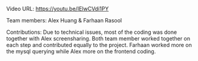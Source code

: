 Video URL: https://youtu.be/IElwCVdi1PY

Team members: Alex Huang & Farhaan Rasool

Contributions: Due to technical issues, most of the coding was done together with Alex screensharing. Both team member
worked together on each step and contributed equally to the project. Farhaan worked more on the mysql querying while
Alex more on the frontend coding.
